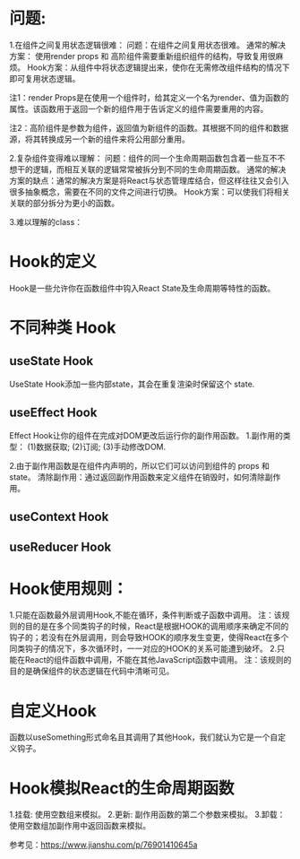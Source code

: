 # 问题:
1.在组件之间复用状态逻辑很难：
  问题：在组件之间复用状态很难。
  通常的解决方案： 使用render props 和 高阶组件需要重新组织组件的结构，导致复用很麻烦。
  Hook方案：从组件中将状态逻辑提出来，使你在无需修改组件结构的情况下即可复用状态逻辑。

  注1：render Props是在使用一个组件时，给其定义一个名为render、值为函数的属性。该函数用于返回一个新的组件用于告诉定义的组件需要重用的内容。

  注2：高阶组件是参数为组件，返回值为新组件的函数。其根据不同的组件和数据源，将其转换成另一个新的组件来将公用部分重用。

2.复杂组件变得难以理解：
  问题：组件的同一个生命周期函数包含着一些互不不想干的逻辑，而相互关联的逻辑常常被拆分到不同的生命周期函数。
  通常的解决方案的缺点：通常的解决方案是将React与状态管理库结合，但这样往往又会引入很多抽象概念，需要在不同的文件之间进行切换。
  Hook方案：可以使我们将相关关联的部分拆分为更小的函数。
  

3.难以理解的class：
  
# Hook的定义
Hook是一些允许你在函数组件中钩入React State及生命周期等特性的函数。

# 不同种类 Hook
## useState Hook
  UseState Hook添加一些内部state，其会在重复渲染时保留这个 state.

## useEffect Hook
  Effect Hook让你的组件在完成对DOM更改后运行你的副作用函数。
  1.副作用的类型：
    (1)数据获取;
    (2)订阅;
    (3)手动修改DOM.

  2.由于副作用函数是在组件内声明的，所以它们可以访问到组件的 props 和 state。
    清除副作用：通过返回副作用函数来定义组件在销毁时，如何清除副作用。

## useContext Hook

## useReducer Hook
  
# Hook使用规则：
  1.只能在函数最外层调用Hook,不能在循环，条件判断或子函数中调用。
    注：该规则的目的是在多个同类钩子的时候，React是根据HOOK的调用顺序来确定不同的钩子的；若没有在外层调用，则会导致HOOK的顺序发生变更，使得React在多个同类钩子的情况下，多次循环时，一一对应的HOOK的关系可能遭到破坏。
  2.只能在React的组件函数中调用，不能在其他JavaScript函数中调用。 
    注：该规则的目的是确保组件的状态逻辑在代码中清晰可见。

# 自定义Hook
  函数以useSomething形式命名且其调用了其他Hook，我们就认为它是一个自定义钩子。

# Hook模拟React的生命周期函数
1.挂载: 使用空数组来模拟。
2.更新: 副作用函数的第二个参数来模拟。
3.卸载：使用空数组加副作用中返回函数来模拟。  


参考见：https://www.jianshu.com/p/76901410645a

